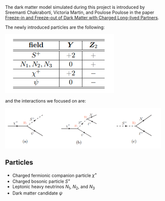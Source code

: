 The dark matter model simulated during this project is introduced by Sreemanti Chakraborti, Victoria Martin, and Poulose Poulose in the paper [Freeze-in and Freeze-out of Dark Matter with Charged Long-lived Partners](https://arxiv.org/abs/1904.09945).

The newly introduced particles are the following:

![New particles](table.png)

and the interactions we focused on are: 

![Interactions](vertices.png)

## Particles
- Charged fermionic companion particle $\chi^+$
- Charged bosonic particle $S^+$
- Leptonic heavy neutrinos $N_1$, $N_2$, and $N_3$
- Dark matter candidate $\psi$
